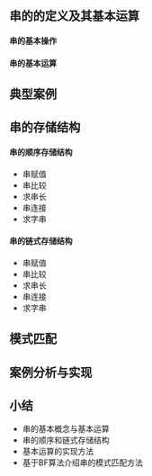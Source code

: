 ## 串的的定义及其基本运算

#### 串的基本操作

#### 串的基本运算

## 典型案例

## 串的存储结构

#### 串的顺序存储结构

* 串赋值
* 串比较
* 求串长
* 串连接
* 求字串

#### 串的链式存储结构

* 串赋值
* 串比较
* 求串长
* 串连接
* 求字串

## 模式匹配

## 案例分析与实现

## 小结

* 串的基本概念与基本运算
* 串的顺序和链式存储结构
* 基本运算的实现方法
* 基于BF算法介绍串的模式匹配方法
